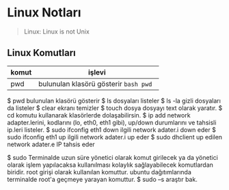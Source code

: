 # Linux Notları

> Linux: Linux is not Unix
 
## Linux Komutları

| komut | işlevi |
| ----- | ------ |
| pwd   | bulunulan klasörü gösterir ``bash pwd ``|

$ pwd	bulunulan klasörü gösterir
$ ls	dosyaları listeler
$ ls -la	gizli dosyaları da listeler
$ clear	ekranı temizler
$ touch dosya	dosyayı text olarak yaratır.
$ cd  komutu kullanarak klasörlerde dolaşabilirsin.
$ ip add	network adapter.lerini, kodlarını (lo, eth0, eth1 gibi), up/down durumlarını ve tahsisli ip.leri listeler.
$ sudo ifconfig eth1 down	ilgili network adater.i down eder
$ sudo ifconfig eth1 up		ilgili network adater.i up eder
$ sudo dhclient 		up edilen network adater.e IP tahsis eder

$ sudo Terminalde uzun süre yönetici olarak komut girilecek ya da yönetici olarak işlem yapılacaksa kullanılması kolaylık sağlayabilecek komutlardan biridir. root girişi olarak kullanılan komuttur. ubuntu dağıtımlarında terminalde root'a geçmeye yarayan komuttur.
$ sudo –s	araştır bak.
